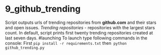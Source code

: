 # 9_github_trending
Script outputs urls of trending repositories from <b>github.com</b> and their stars and open issues. <i>Trending repositories</i> - repositories with the largest stars count. In default, script prints first twenty trending repositories created at last seven days.
#launching
To launch type following commands in the console:
First `pip install -r requirements.txt` then` python github_trending.py`
